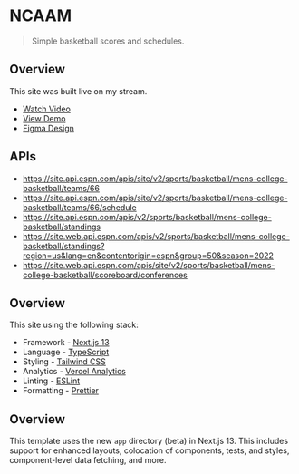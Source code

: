 # NCAAM

> Simple basketball scores and schedules.

## Overview

This site was built live on my stream.

- [Watch Video](https://www.youtube.com/watch?v=6XIT2nXIbLU)
- [View Demo](https://ncaam.vercel.app)
- [Figma Design](https://www.figma.com/file/L4O7Rufrr0kMHG3zWax9zR/NCAAM-Site?node-id=0%3A1&t=MEqkk5FBLvOUoL0k-1)

## APIs

- https://site.api.espn.com/apis/site/v2/sports/basketball/mens-college-basketball/teams/66
- https://site.api.espn.com/apis/site/v2/sports/basketball/mens-college-basketball/teams/66/schedule
- https://site.api.espn.com/apis/v2/sports/basketball/mens-college-basketball/standings
- https://site.web.api.espn.com/apis/v2/sports/basketball/mens-college-basketball/standings?region=us&lang=en&contentorigin=espn&group=50&season=2022
- https://site.web.api.espn.com/apis/site/v2/sports/basketball/mens-college-basketball/scoreboard/conferences

## Overview

This site using the following stack:

- Framework - [Next.js 13](https://nextjs.org/13)
- Language - [TypeScript](https://www.typescriptlang.org)
- Styling - [Tailwind CSS](https://tailwindcss.com)
- Analytics - [Vercel Analytics](https://vercel.com/analytics)
- Linting - [ESLint](https://eslint.org)
- Formatting - [Prettier](https://prettier.io)

## Overview

This template uses the new `app` directory (beta) in Next.js 13. This includes support for enhanced layouts, colocation of components, tests, and styles, component-level data fetching, and more.
